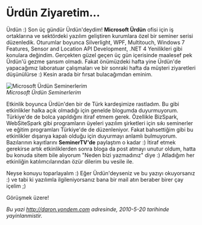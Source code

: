 # Ürdün Ziyaretim... 

Ürdün :) Son üç gündür Ürdün'deydim! **Microsoft Ürdün** ofisi için iş
ortaklarına ve sektördeki yazılım geliştiren kurumlara özel bir seminer
serisi düzenledik. Oturumlar boyunca Silverlight, WPF, Multitouch,
Windows 7 Features, Sensor and Location API Development, .NET 4
Yenilikleri gibi konulara değindim. Gerçekten güzel geçen üç gün
içerisinde maalesef pek Ürdün'ü gezme şansım olmadı. Fakat önümüzdeki
hafta yine Ürdün'de yapacağımız laboratuar çalışmaları ve bir sonraki
hafta da müşteri ziyaretleri düşünülürse :) Kesin arada bir fırsat
bulacağımdan eminim.

![Microsoft Ürdün
Seminerlerim](../media/Urdun_Ziyaretim/20052010_1.jpg)\
*Microsoft Ürdün Seminerlerim*

Etkinlik boyunca Ürdün'den bir de Türk kardeşimize rastladım. Bu gibi
etkinlikler halka açık olmadığı için genelde blogumda duyurmuyorum.
Türkiye'de de bolca yapıldığını itiraf etmem gerek. Özellikle BizSpark,
WebSiteSpark gibi programların üyeleri yazılım şirketleri için sıkı
seminerler ve eğitim programları Türkiye'de de düzenleniyor. Fakat
bahsettiğim gibi bu etkinlikler dışarıya kapalı olduğu için duyurmayı
anlamlı bulmuyorum. Bazılarının kayıtlarını **SeminerTV'de** paylaştım o
kadar :) İtiraf etmek gerekirse artık etkinliklerden sonra bloga da post
atmayı unutur oldum, hatta bu konuda sitem bile alıyorum "Neden bizi
yazmadınız" diye :) Atladığım her etkinliğin katılımcılarından özür
dilerim bu vesile ile.

Neyse konuyu toparlayalım :) Eğer Ürdün'deyseniz ve bu yazıyı
okuyorsanız :) ve tabi ki yazılımla ilgileniyorsanız bana bir mail atın
beraber birer çay içelim ;)

Görüşmek üzere!


*Bu yazi http://daron.yondem.com adresinde, 2010-5-20 tarihinde yayinlanmistir.*